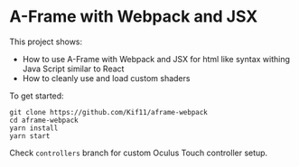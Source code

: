 # A-Frame with Webpack and JSX

This project shows:

- How to use A-Frame with Webpack and JSX for html like syntax withing Java Script similar to React
- How to cleanly use and load custom shaders

To get started:

```
git clone https://github.com/Kif11/aframe-webpack
cd aframe-webpack
yarn install
yarn start
```

Check `controllers` branch for custom Oculus Touch controller setup.
